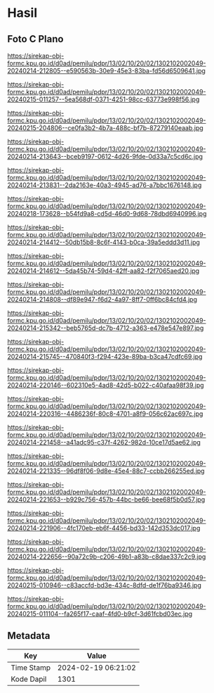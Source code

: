# Hasil

## Foto C Plano

https://sirekap-obj-formc.kpu.go.id/d0ad/pemilu/pdpr/13/02/10/20/02/1302102002049-20240214-212805--e590563b-30e9-45e3-83ba-fd56d6509641.jpg

https://sirekap-obj-formc.kpu.go.id/d0ad/pemilu/pdpr/13/02/10/20/02/1302102002049-20240215-011257--5ea568df-0371-4251-98cc-63773e998f56.jpg

https://sirekap-obj-formc.kpu.go.id/d0ad/pemilu/pdpr/13/02/10/20/02/1302102002049-20240215-204806--ce0fa3b2-4b7a-488c-bf7b-87279140eaab.jpg

https://sirekap-obj-formc.kpu.go.id/d0ad/pemilu/pdpr/13/02/10/20/02/1302102002049-20240214-213643--bceb9197-0612-4d26-9fde-0d33a7c5cd6c.jpg

https://sirekap-obj-formc.kpu.go.id/d0ad/pemilu/pdpr/13/02/10/20/02/1302102002049-20240214-213831--2da2163e-40a3-4945-ad76-a7bbc1676148.jpg

https://sirekap-obj-formc.kpu.go.id/d0ad/pemilu/pdpr/13/02/10/20/02/1302102002049-20240218-173628--b54fd9a8-cd5d-46d0-9d68-78dbd6940996.jpg

https://sirekap-obj-formc.kpu.go.id/d0ad/pemilu/pdpr/13/02/10/20/02/1302102002049-20240214-214412--50db15b8-8c6f-4143-b0ca-39a5eddd3d11.jpg

https://sirekap-obj-formc.kpu.go.id/d0ad/pemilu/pdpr/13/02/10/20/02/1302102002049-20240214-214612--5da45b74-59d4-42ff-aa82-f2f7065aed20.jpg

https://sirekap-obj-formc.kpu.go.id/d0ad/pemilu/pdpr/13/02/10/20/02/1302102002049-20240214-214808--df89e947-f6d2-4a97-8ff7-0ff6bc84cfd4.jpg

https://sirekap-obj-formc.kpu.go.id/d0ad/pemilu/pdpr/13/02/10/20/02/1302102002049-20240214-215342--beb5765d-dc7b-4712-a363-e478e547e897.jpg

https://sirekap-obj-formc.kpu.go.id/d0ad/pemilu/pdpr/13/02/10/20/02/1302102002049-20240214-215745--470840f3-f294-423e-89ba-b3ca47cdfc69.jpg

https://sirekap-obj-formc.kpu.go.id/d0ad/pemilu/pdpr/13/02/10/20/02/1302102002049-20240214-220146--602310e5-4ad8-42d5-b022-c40afaa98f39.jpg

https://sirekap-obj-formc.kpu.go.id/d0ad/pemilu/pdpr/13/02/10/20/02/1302102002049-20240214-220316--4486236f-80c8-4701-a8f9-056c62ac697c.jpg

https://sirekap-obj-formc.kpu.go.id/d0ad/pemilu/pdpr/13/02/10/20/02/1302102002049-20240214-221458--a41adc95-c37f-4262-982d-10ce17d5ae62.jpg

https://sirekap-obj-formc.kpu.go.id/d0ad/pemilu/pdpr/13/02/10/20/02/1302102002049-20240214-221335--96df8f06-9d8e-45e4-88c7-ccbb266255ed.jpg

https://sirekap-obj-formc.kpu.go.id/d0ad/pemilu/pdpr/13/02/10/20/02/1302102002049-20240214-221653--b929c756-457b-44bc-be66-bee68f5b0d57.jpg

https://sirekap-obj-formc.kpu.go.id/d0ad/pemilu/pdpr/13/02/10/20/02/1302102002049-20240214-221906--4fc170eb-eb6f-4456-bd33-142d353dc017.jpg

https://sirekap-obj-formc.kpu.go.id/d0ad/pemilu/pdpr/13/02/10/20/02/1302102002049-20240214-222656--90a72c9b-c206-49b1-a83b-c8dae337c2c9.jpg

https://sirekap-obj-formc.kpu.go.id/d0ad/pemilu/pdpr/13/02/10/20/02/1302102002049-20240215-010946--c83accfd-bd3e-434c-8dfd-de1f76ba9346.jpg

https://sirekap-obj-formc.kpu.go.id/d0ad/pemilu/pdpr/13/02/10/20/02/1302102002049-20240215-011104--fa265f17-caaf-4fd0-b9cf-3d61fcbd03ec.jpg


## Metadata

| Key        | Value               |
| ---------- | ------------------- |
| Time Stamp | 2024-02-19 06:21:02 |
| Kode Dapil | 1301                |



